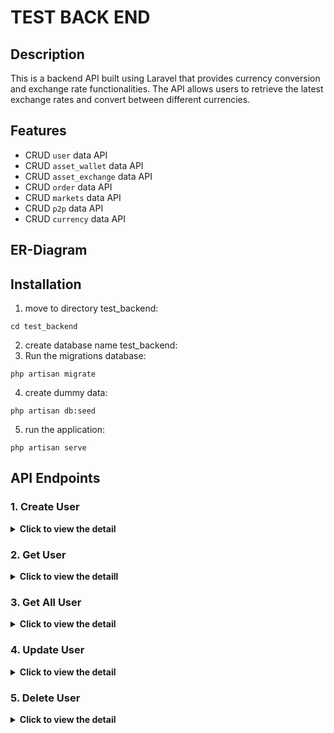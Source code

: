 # TEST BACK END

## Description

This is a backend API built using Laravel that provides currency conversion and exchange rate functionalities. The API allows users to retrieve the latest exchange rates and convert between different currencies.

## Features

- CRUD `user` data API
- CRUD `asset_wallet` data API
- CRUD `asset_exchange` data API
- CRUD `order` data API
- CRUD `markets` data API
- CRUD `p2p` data API
- CRUD `currency` data API

## ER-Diagram



## Installation

1. move to directory test_backend:
```
cd test_backend
```
2. create database name test_backend:
3. Run the migrations database:
```
php artisan migrate
```
4. create dummy data:
```
php artisan db:seed
```
5. run the application:
```
php artisan serve
```


## API Endpoints
### 1. Create User
<details>
  <summary><b>Click to view the detail</b></summary>

- **Method:** `POST`
- **Endpoint:** `/users`
- **Request Payload:**
```json
{

}
```
- **Request Example:**
```
curl 
```
- **Response Example:**
```
{
  "status": "success",
}
```
</details>

### 2. Get User
<details>
  <summary><b>Click to view the detaill</b></summary>

- **Method:** `GET`
- **Endpoint:** `/users`
- **Query Params:**
```

```
- **Request Example:**
```
curl 
```
- **Response Example:**
```
{
  "status": "success",
}
```
</details>

### 3. Get All User
<details>
  <summary><b>Click to view the detail</b></summary>

- **Method:** `GET`
- **Endpoint:** `/users`
- **Query Params:**
```

```
- **Request Example:**
```
curl 
```
- **Response Example:**
```
{
  "status": "success",
  "data": [
    {
      "id": 1,
      "name": "John Doe",
      "email": "john@example.com"
    },
    {
      "id": 2,
      "name": "John Smith",
      "email": "johnsmith@example.com"
    }
  ]
}
```
</details>

### 4. Update User
<details>
  <summary><b>Click to view the detail</b></summary>

- **Method:** `PUT`
- **Endpoint:** `/users`
- **Query Params:**
```

```
- **Request Example:**
```
curl 
```
- **Response Example:**
```
{
  "status": "success",
}
```
</details>

### 5. Delete User
<details>
  <summary><b>Click to view the detail</b></summary>

- **Method:** `DELTE`
- **Endpoint:** `/users`
- **Query Params:**
```

```
- **Request Example:**
```
curl 
```
- **Response Example:**
```
{
  "status": "success",
}
```
</details>

